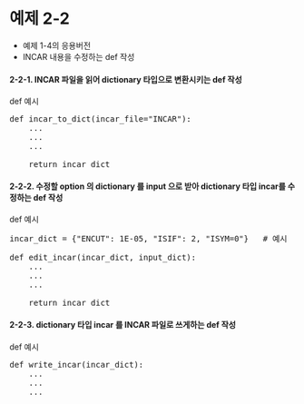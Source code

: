# 예제 2-2
- 예제 1-4의 응용버전
- INCAR 내용을 수정하는 def 작성
#### 2-2-1. INCAR 파일을 읽어 dictionary 타입으로 변환시키는 def 작성
def 예시
<pre>
def incar_to_dict(incar_file="INCAR"):
    ...
    ...
    ...
    
    return incar_dict
</pre>
#### 2-2-2. 수정할 option 의 dictionary 를 input 으로 받아 dictionary 타입 incar를 수정하는 def 작성
def 예시
<pre>
incar_dict = {"ENCUT": 1E-05, "ISIF": 2, "ISYM=0"}   # 예시

def edit_incar(incar_dict, input_dict):
    ...
    ...
    ...
    
    return incar_dict
</pre>
#### 2-2-3. dictionary 타입 incar 를 INCAR 파일로 쓰게하는 def 작성
def 예시
<pre>
def write_incar(incar_dict):
    ...
    ...
    ...
    
</pre>
